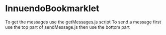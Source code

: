 # InnuendoBookmarklet
To get the messages use the getMessages.js script
To send a message first use the top part of sendMessage.js then use the bottom part
